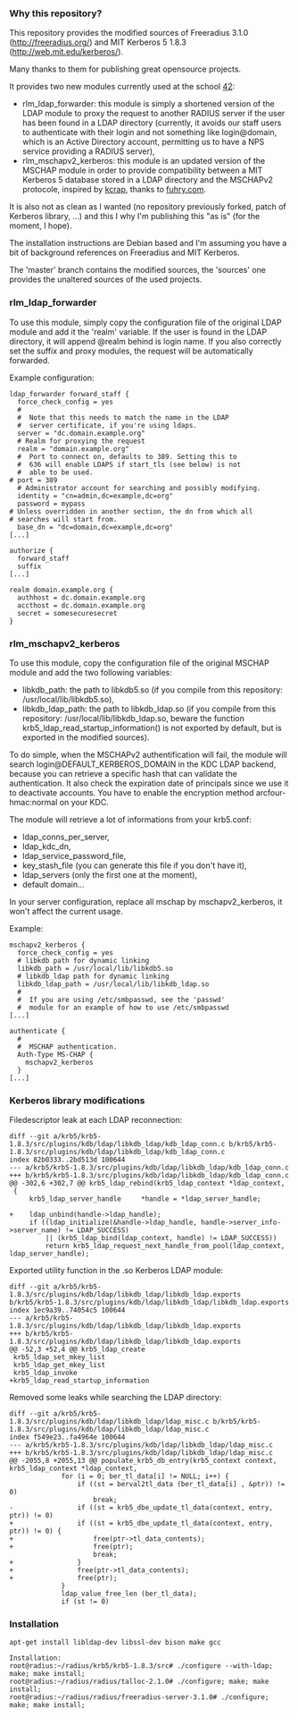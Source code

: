 ### Why this repository?

This repository provides the modified sources of Freeradius 3.1.0 (http://freeradius.org/) and MIT Kerberos 5 1.8.3 (http://web.mit.edu/kerberos/).

Many thanks to them for publishing great opensource projects.

It provides two new modules currently used at the school [42](http://www.42.fr):
  - rlm_ldap_forwarder: this module is simply a shortened version of the LDAP module to proxy the request to another RADIUS server if the user has been found in a LDAP directory (currently, it avoids our staff users to authenticate with their login and not something like login@domain, which is an Active Directory account, permitting us to have a NPS service providing a RADIUS server),
  - rlm_mschapv2_kerberos: this module is an updated version of the MSCHAP module in order to provide compatibility between a MIT Kerberos 5 database stored in a LDAP directory and the MSCHAPv2 protocole, inspired by [kcrap](http://www.spock.org/kcrap/), thanks to [fuhry.com](http://fuhry.com/blog/2012/01/01/mschapv2-against-mit-kerberos-yes-you-can/).

It is also not as clean as I wanted (no repository previously forked, patch of Kerberos library, ...) and this I why I'm publishing this "as is" (for the moment, I hope).

The installation instructions are Debian based and I'm assuming you have a bit of background references on Freeradius and MIT Kerberos.

The 'master' branch contains the modified sources, the 'sources' one provides the unaltered sources of the used projects.

### rlm_ldap_forwarder

To use this module, simply copy the configuration file of the original LDAP module and add it the 'realm' variable.
If the user is found in the LDAP directory, it will append @realm behind is login name.
If you also correctly set the suffix and proxy modules, the request will be automatically forwarded.

Example configuration:
```
ldap_forwarder forward_staff {
  force_check_config = yes
  #
  #  Note that this needs to match the name in the LDAP
  #  server certificate, if you're using ldaps.
  server = "dc.domain.example.org"
  # Realm for proxying the request
  realm = "domain.example.org"
  #  Port to connect on, defaults to 389. Setting this to
  #  636 will enable LDAPS if start_tls (see below) is not
  #  able to be used.
# port = 389
  # Administrator account for searching and possibly modifying.
  identity = "cn=admin,dc=example,dc=org"
  password = mypass
# Unless overridden in another section, the dn from which all
# searches will start from.
  base_dn = "dc=domain,dc=example,dc=org"
[...]

authorize {
  forward_staff
  suffix
[...]

realm domain.example.org {
  authhost = dc.domain.example.org
  accthost = dc.domain.example.org
  secret = somesecuresecret
}
```

### rlm_mschapv2_kerberos

To use this module, copy the configuration file of the original MSCHAP module and add the two following variables:
  - libkdb_path: the path to libkdb5.so (if you compile from this repository: /usr/local/lib/libkdb5.so),
  - libkdb_ldap_path: the path to libkdb_ldap.so (if you compile from this repository: /usr/local/lib/libkdb_ldap.so, beware the function krb5_ldap_read_startup_information() is not exported by default, but is exported in the modified sources).

To do simple, when the MSCHAPv2 authentification will fail, the module will search login@DEFAULT_KERBEROS_DOMAIN in the KDC LDAP backend, because you can retrieve a specific hash that can validate the authentication. It also check the expiration date of principals since we use it to deactivate accounts.
You have to enable the encryption method arcfour-hmac:normal on your KDC.

The module will retrieve a lot of informations from your krb5.conf:
  - ldap_conns_per_server,
  - ldap_kdc_dn,
  - ldap_service_password_file,
  - key_stash_file (you can generate this file if you don't have it),
  - ldap_servers (only the first one at the moment),
  - default domain...

In your server configuration, replace all mschap by mschapv2_kerberos, it won't affect the current usage.

Example:
```
mschapv2_kerberos {
  force_check_config = yes
  # libkdb path for dynamic linking
  libkdb_path = /usr/local/lib/libkdb5.so
  # libkdb_ldap path for dynamic linking
  libkdb_ldap_path = /usr/local/lib/libkdb_ldap.so
  #
  #  If you are using /etc/smbpasswd, see the 'passwd'
  #  module for an example of how to use /etc/smbpasswd
[...]

authenticate {
  #
  #  MSCHAP authentication.
  Auth-Type MS-CHAP {
    mschapv2_kerberos
  }
[...]
```

### Kerberos library modifications

Filedescriptor leak at each LDAP reconnection:
```
diff --git a/krb5/krb5-1.8.3/src/plugins/kdb/ldap/libkdb_ldap/kdb_ldap_conn.c b/krb5/krb5-1.8.3/src/plugins/kdb/ldap/libkdb_ldap/kdb_ldap_conn.c
index 82b0333..2bd513d 100644
--- a/krb5/krb5-1.8.3/src/plugins/kdb/ldap/libkdb_ldap/kdb_ldap_conn.c
+++ b/krb5/krb5-1.8.3/src/plugins/kdb/ldap/libkdb_ldap/kdb_ldap_conn.c
@@ -302,6 +302,7 @@ krb5_ldap_rebind(krb5_ldap_context *ldap_context,
 {
     krb5_ldap_server_handle     *handle = *ldap_server_handle;
 
+    ldap_unbind(handle->ldap_handle);
     if ((ldap_initialize(&handle->ldap_handle, handle->server_info->server_name) != LDAP_SUCCESS)
         || (krb5_ldap_bind(ldap_context, handle) != LDAP_SUCCESS))
         return krb5_ldap_request_next_handle_from_pool(ldap_context, ldap_server_handle);
```

Exported utility function in the .so Kerberos LDAP module:
```
diff --git a/krb5/krb5-1.8.3/src/plugins/kdb/ldap/libkdb_ldap/libkdb_ldap.exports b/krb5/krb5-1.8.3/src/plugins/kdb/ldap/libkdb_ldap/libkdb_ldap.exports
index 1ec9a39..74054c5 100644
--- a/krb5/krb5-1.8.3/src/plugins/kdb/ldap/libkdb_ldap/libkdb_ldap.exports
+++ b/krb5/krb5-1.8.3/src/plugins/kdb/ldap/libkdb_ldap/libkdb_ldap.exports
@@ -52,3 +52,4 @@ krb5_ldap_create
 krb5_ldap_set_mkey_list
 krb5_ldap_get_mkey_list
 krb5_ldap_invoke
+krb5_ldap_read_startup_information
```

Removed some leaks while searching the LDAP directory:
```
diff --git a/krb5/krb5-1.8.3/src/plugins/kdb/ldap/libkdb_ldap/ldap_misc.c b/krb5/krb5-1.8.3/src/plugins/kdb/ldap/libkdb_ldap/ldap_misc.c
index f549e23..fa4964e 100644
--- a/krb5/krb5-1.8.3/src/plugins/kdb/ldap/libkdb_ldap/ldap_misc.c
+++ b/krb5/krb5-1.8.3/src/plugins/kdb/ldap/libkdb_ldap/ldap_misc.c
@@ -2055,8 +2055,13 @@ populate_krb5_db_entry(krb5_context context, krb5_ldap_context *ldap_context,
             for (i = 0; ber_tl_data[i] != NULL; i++) {
                 if ((st = berval2tl_data (ber_tl_data[i] , &ptr)) != 0)
                     break;
-                if ((st = krb5_dbe_update_tl_data(context, entry, ptr)) != 0)
+                if ((st = krb5_dbe_update_tl_data(context, entry, ptr)) != 0) {
+                    free(ptr->tl_data_contents);
+                    free(ptr);
                     break;
+                }
+                free(ptr->tl_data_contents);
+                free(ptr);
             }
             ldap_value_free_len (ber_tl_data);
             if (st != 0)
```

### Installation

```
apt-get install libldap-dev libssl-dev bison make gcc

Installation:
root@radius:~/radius/krb5/krb5-1.8.3/src# ./configure --with-ldap; make; make install;
root@radius:~/radius/radius/talloc-2.1.0# ./configure; make; make install;
root@radius:~/radius/radius/freeradius-server-3.1.0# ./configure; make; make install;
```
